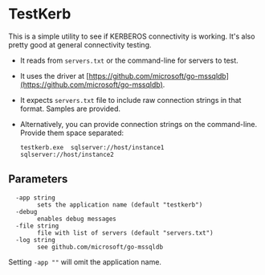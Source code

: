 TestKerb
========

This is a simple utility to see if KERBEROS connectivity is working.  It's also pretty good at general connectivity testing.

* It reads from `servers.txt` or the command-line for servers to test.

* It uses the driver at [https://github.com/microsoft/go-mssqldb](https://github.com/microsoft/go-mssqldb).

* It expects `servers.txt` file to include raw connection strings in that format.  Samples are provided.

* Alternatively, you can provide connection strings on the command-line.  Provide them space separated:

      testkerb.exe  sqlserver://host/instance1  sqlserver://host/instance2

Parameters
-----

```
  -app string
        sets the application name (default "testkerb")
  -debug
        enables debug messages
  -file string
        file with list of servers (default "servers.txt")
  -log string
        see github.com/microsoft/go-mssqldb
```

Setting `-app ""` will omit the application name.


